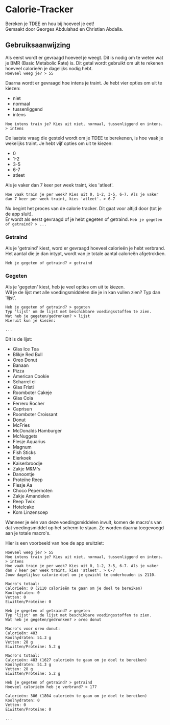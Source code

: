 # Calorie-Tracker

Bereken je TDEE en hou bij hoeveel je eet! \
Gemaakt door Georges Abdulahad en Christian Abdalla.

## Gebruiksaanwijzing

Als eerst wordt er gevraagd hoeveel je weegt. Dit is nodig om te weten wat je BMR (Basic Metabolic Rate) is.
Dit getal wordt gebruikt om uit te rekenen hoeveel calorieën je dagelijks nodig hebt. \
`Hoeveel weeg je? > 55`

Daarna wordt er gevraagd hoe intens je traint. Je hebt vier opties om uit te kiezen:
- niet
- normaal
- tussenliggend
- intens

`Hoe intens train je? Kies uit niet, normaal, tussenliggend en intens. > intens`

De laatste vraag die gesteld wordt om je TDEE te berekenen, is hoe vaak je wekelijks traint. Je hebt vijf opties om uit te kiezen:
- 0
- 1-2
- 3-5
- 6-7
- atleet

Als je vaker dan 7 keer per week traint, kies 'atleet'.

`Hoe vaak train je per week? Kies uit 0, 1-2, 3-5, 6-7. Als je vaker dan 7 keer per week traint, kies 'atleet'. > 6-7`

Nu begint het proces van de calorie tracker. Dit gaat voor altijd door (tot je de app sluit). \
Er wordt als eerst gevraagd of je hebt gegeten of getraind.
`Heb je gegeten of getraind? > ...`
### Getraind
Als je 'getraind' kiest, word er gevraagd hoeveel calorieën je hebt verbrand. Het aantal die je dan intypt, wordt van je totale aantal calorieën afgetrokken.

`Heb je gegeten of getraind? > getraind`
### Gegeten
Als je 'gegeten' kiest, heb je veel opties om uit te kiezen. \
Wil je de lijst met alle voedingsmiddelen die je in kan vullen zien? Typ dan 'lijst'.

```
Heb je gegeten of getraind? > gegeten
Typ 'lijst' om de lijst met beschikbare voedingsstoffen te zien.
Wat heb je gegeten/gedronken? > lijst
Hieruit kun je kiezen:

...
```

Dit is de lijst:
- Glas Ice Tea
- Blikje Red Bull
- Oreo Donut
- Banaan
- Pizza
- American Cookie
- Scharrel ei
- Glas Fristi
- Roomboter Cakeje
- Glas Cola
- Ferrero Rocher
- Caprisun
- Roomboter Croissant
- Donut
- McFries
- McDonalds Hamburger
- McNuggets
- Flesje Aquarius
- Magnum
- Fish Sticks
- Eierkoek
- Kaiserbroodje
- Zakje M&M's
- Danoontje
- Proteïne Reep
- Flesje Aa
- Choco Pepernoten
- Zakje Amandelen
- Reep Twix
- Hotelcake
- Kom Linzensoep

Wanneer je één van deze voedingsmiddelen invult, komen de macro's van dat voedingsmiddel op het scherm te staan. Ze worden daarna toegevoegd aan je totale macro's.

Hier is een voorbeeld van hoe de app eruitziet:

```
Hoeveel weeg je? > 55
Hoe intens train je? Kies uit niet, normaal, tussenliggend en intens. > intens
Hoe vaak train je per week? Kies uit 0, 1-2, 3-5, 6-7. Als je vaker dan 7 keer per week traint, kies 'atleet'. > 6-7
Jouw dagelijkse calorie-doel om je gewicht te onderhouden is 2110.

Macro's totaal:
Calorieën: 0 (2110 calorieën te gaan om je doel te bereiken)
Koolhydraten: 0
Vetten: 0
Eiwitten/Proteïne: 0

Heb je gegeten of getraind? > gegeten
Typ 'lijst' om de lijst met beschikbare voedingsstoffen te zien.
Wat heb je gegeten/gedronken? > oreo donut

Macro's voor oreo donut:
Calorieën: 483
Koolhydraten: 51.3 g
Vetten: 28 g
Eiwitten/Proteïne: 5.2 g

Macro's totaal:
Calorieën: 483 (1627 calorieën te gaan om je doel te bereiken)
Koolhydraten: 51.3 g
Vetten: 28 g
Eiwitten/Proteïne: 5.2 g

Heb je gegeten of getraind? > getraind
Hoeveel calorieën heb je verbrand? > 177

Calorieën: 306 (1804 calorieën te gaan om je doel te bereiken)
Koolhydraten: 0
Vetten: 0
Eiwitten/Proteïne: 0

...
```